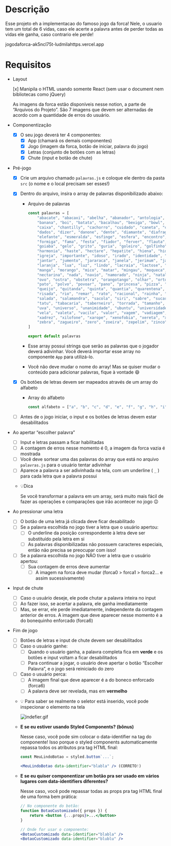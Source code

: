 # Descrição

Esse projeto eh a implementacao do famoso jogo da forca! Nele, o usuario tem um total de 6 vidas, caso ele acerte a palavra antes de perder todas as vidas ele ganha, caso contrario ele perde!

jogodaforca-ak5ncl75t-ludmilahttps.vercel.app

# Requisitos

- Layout
    
    [x]  Manipila o HTML usando somente React (sem usar o document nem bibliotecas como jQuery)
    
    As imagens da forca estão disponíveis nesse notion, a parte de “Arquivos do Projeto”. São 7 imagens que devem ser alternadas de acordo com a quantidade de erros do usuário.
    
- Componentização
    - [x]  O seu jogo deverá ter 4 componentes:
        - [x]  App (chamará os demais componentes)
        - [x]  Jogo (imagem da forca, botão de iniciar, palavra do jogo)
        - [x]  Letras (conjunto de botões com as letras)
        - [x]  Chute (input e botão de chute)
        
- Pré-jogo
    - [x]  Crie um arquivo chamado `palavras.js` e coloque ele dentro da pasta `src` (o nome e o local precisam ser esses!)
    - [x]  Dentro do arquivo, insira o array de palavras disponibilizado abaixo:
        - Arquivo de palavras
            
            ```jsx
            const palavras = [
                "abacate", "abacaxi", "abelha", "abanador", "antologia", "amor", "aba", "abrigo", "abrir",
                "banana", "boi", "batata", "bacalhau", "bexiga", "bowl", "batedeira", "bisturi", "barreira", "banco",
                "caixa", "chantilly", "cachorro", "cuidado", "caneta", "carinho", "cabra", "cesto",
                "dados", "dizer", "danone", "dente", "diamante", "diafragma", "detonar", "dia",
                "elefante", "esmeralda", "esfinge", "esfera", "encontro", "ema", "escola", "economia",
                "formiga", "fama", "festa", "fiador", "ferver", "flauta", "figo", "fiapo", "fotografia",
                "goiaba", "gelo", "grito", "guria", "goleiro", "golfinho", "golfe", "girar",
                "harmonia", "haste", "hectare", "hepatite", "hiena", "hidrante",
                "igreja", "importante", "idoso", "irado", "identidade", "idioma", "idade", "idiota",
                "jantar", "jumento", "jararaca", "janela", "jerimum", "jaula", "jabuti", "jaleco",
                "laranja", "lua", "luz", "lindo", "lacraia", "lactose", "lacrar",
                "manga", "morango", "mico", "matar", "mingau", "moqueca", "mocassin",
                "nectarina", "nada", "navio", "namorado", "ninja", "natal", "narciso", "narina", "nabo",
                "ovo", "ostra", "obstetra", "orangotango", "olhar", "ortodoxo", "ouro", "ornamento",
                "pato", "polvo", "povoar", "pano", "princesa", "pizza", "patroa",
                "queijo", "quitanda", "quinta", "quantia", "quarentena", "quadrilha", "quaresma", "quartzo", "quebrar",
                "risada", "rio", "remar", "rato", "racional", "rainha", "radioatividade", "raiz", "raiva", "rachadura",
                "salada", "salamandra", "sacola", "siri", "sabre", "sucarose", "sabedoria", "sacerdote",
                "tatu", "tabacaria", "taberneiro", "torrada", "tamanho", "tatuagem", "trem",
                "uva", "universo", "unanimidade", "ubuntu", "universidade", "urso", "uivar", "unir",
                "vela", "valeta", "vacilo", "valor", "vagem", "vadiagem", "vaca", "valentia", "vidro", "valsa",
                "xadrez", "xilofone", "xarope", "xenofobia", "xereta", "xerife", "xaveco", "xixi", "xale",
                "zebra", "zagueiro", "zero", "zoeira", "zepelim", "zinco", "zumbido"
            ]
            
            export default palavras
            ```
            
        - Esse array possui strings que serão as palavras que o jogador deverá adivinhar. Você deverá importar esse array no componente `App` para utilizá-lo.
        - Você não deve mudar o nome do array! Mas se quiser mudar o conteúdo para adicionar palavras, fique à vontade 😄
    - [x]  Os botões de letras devem ser mapeados através de um array do alfabeto
        - Array do alfabeto
            
            ```jsx
            const alfabeto = ["a", "b", "c", "d", "e", "f", "g", "h", "i", "j", "k", "l", "m", "n", "o", "p", "q", "r", "s", "t", "u", "v", "w", "x", "y", "z"]
            ```
            
    - [ ]  Antes de o jogo iniciar, o input e os botões de letras devem estar desabilitados
- Ao apertar “escolher palavra”
    - [ ]  Input e letras passam a ficar habilitadas
    - [ ]  A contagem de erros nesse momento é 0, a imagem da forca vazia é mostrada
    - [ ]  Você deve sortear uma das palavras do array que está no arquivo `palavras.js` para o usuário tentar adivinhar
    - [ ]  Aparece a palavra a ser adivinhada na tela, com um underline ( `_` ) para cada letra que a palavra possui
    - 💡Dica
        
        Se você transformar a palavra em um array, será muito mais fácil de fazer as operações e comparações que irão acontecer no jogo 😉
        
- Ao pressionar uma letra
    - [ ]  O botão de uma letra já clicada deve ficar desabilitado
    - [ ]  Se a palavra escolhida no jogo tiver a letra que o usuário apertou:
        - [ ]  O underline da posição correspondente à letra deve ser substituído pela letra em si
        - [ ]  As palavras disponibilizadas não possuem caracteres especiais, então não precisa se preocupar com isso!
    - [ ]  Se a palavra escolhida no jogo NÃO tiver a letra que o usuário apertou:
        - [ ]  Sua contagem de erros deve aumentar
            - [ ]  A imagem na forca deve mudar (forca0 > forca1 > forca2… e assim sucessivamente)
- Input de chute
    - [ ]  Caso o usuário deseje, ele pode chutar a palavra inteira no input
    - [ ]  Ao fazer isso, se acertar a palavra, ele ganha imediatamente
    - [ ]  Mas, se errar, ele perde imediatamente, independente da contagem anterior de erros. A imagem que deve aparecer nesse momento é a do bonequinho enforcado (forca6)
- Fim de jogo
    - [ ]  Botões de letras e input de chute devem ser desabilitados
    - [ ]  Caso o usuário ganhe:
        - [ ]  Quando o usuário ganha, a palavra completa fica em **verde** e os botões e input voltam a ficar desabilitados
        - [ ]  Para continuar a jogar, o usuário deve apertar o botão “Escolher Palavra”, e o jogo será reiniciado do zero
    - [ ]  Caso o usuário perca:
        - [ ]  A imagem final que deve aparecer é a do boneco enforcado (forca6)
        - [ ]  A palavra deve ser revelada, mas em **vermelho**
        
    - 💡 Para saber se realmente o seletor está inserido, você pode inspecionar o elemento na tela
        
        ![indefier.gif](https://s3-us-west-2.amazonaws.com/secure.notion-static.com/bdcf05dd-c3ca-4a2f-94d5-4be335ea9275/indefier.gif)
        
    - **E se eu estiver usando Styled Components? (bônus)**
        
        Nesse caso, você pode sim colocar o data-identifier na tag do componente! Isso porque o styled components automaticamente repassa todos os atributos pra tag HTML final:
        
        ```jsx
        const MeuLindoBotao = styled.button`...`;
        
        <MeuLindoBotao data-identifier="blabla" /> (CORRETO!)
        ```
        
    - **E se eu quiser componentizar um botão pra ser usado em vários lugares com data-identifiers diferentes?**
        
        Nesse caso, você pode repassar todas as props pra tag HTML final de uma forma bem prática:
        
        ```jsx
        // No componente do botão:
        function BotaoCustomizado({ props }) {
        	return <button {...props}>...</button>
        }
        
        // Onde for usar o componente:
        <BotaoCustomizado data-identifier="blabla" />
        <BotaoCustomizado data-identifier="blublu" />
        ```